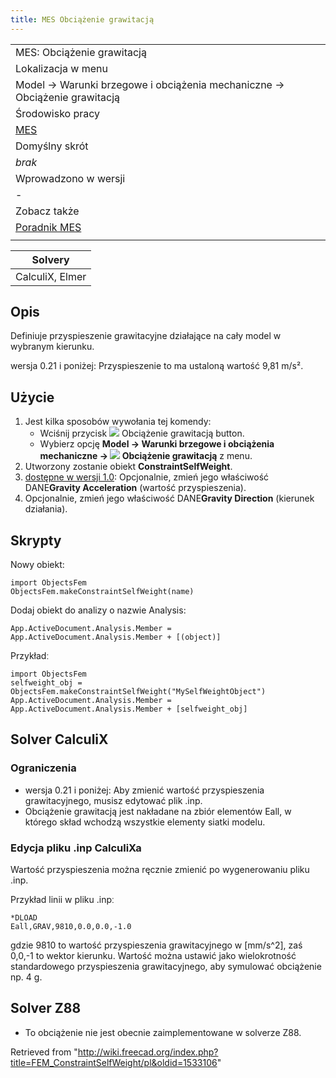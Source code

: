 ```yaml
---
title: MES Obciążenie grawitacją
---
```


|                                                                           |
| ------------------------------------------------------------------------- |
| MES: Obciążenie grawitacją                                                |
| Lokalizacja w menu                                                        |
| Model → Warunki brzegowe i obciążenia mechaniczne → Obciążenie grawitacją |
| Środowisko pracy                                                          |
| [MES](/FEM_Workbench/pl "FEM Workbench/pl")                               |
| Domyślny skrót                                                            |
| _brak_                                                                    |
| Wprowadzono w wersji                                                      |
| -                                                                         |
| Zobacz także                                                              |
| [Poradnik MES](/FEM_tutorial/pl "FEM tutorial/pl")                        |
|                                                                           |

| Solvery         |
| --------------- |
| CalculiX, Elmer |

## Opis

Definiuje przyspieszenie grawitacyjne działające na cały model w wybranym kierunku.

wersja 0.21 i poniżej: Przyspieszenie to ma ustaloną wartość 9,81 m/s².

## Użycie

1. Jest kilka sposobów wywołania tej komendy:
   - Wciśnij przycisk ![](/images/FEM_ConstraintSelfWeight.svg) Obciążenie grawitacją button.
   - Wybierz opcję **Model → Warunki brzegowe i obciążenia mechaniczne → ![](/images/FEM_ConstraintSelfWeight.svg) Obciążenie grawitacją** z menu.
2. Utworzony zostanie obiekt **ConstraintSelfWeight**.
3. [dostępne w wersji 1.0](/Release_notes_1.0/pl "Release notes 1.0/pl"): Opcjonalnie, zmień jego właściwość DANE**Gravity Acceleration** (wartość przyspieszenia).
4. Opcjonalnie, zmień jego właściwość DANE**Gravity Direction** (kierunek działania).

## Skrypty

Nowy obiekt:

```
import ObjectsFem
ObjectsFem.makeConstraintSelfWeight(name)

```

Dodaj obiekt do analizy o nazwie Analysis:

```
App.ActiveDocument.Analysis.Member = App.ActiveDocument.Analysis.Member + [(object)]

```

Przykładː

```
import ObjectsFem
selfweight_obj = ObjectsFem.makeConstraintSelfWeight("MySelfWeightObject")
App.ActiveDocument.Analysis.Member = App.ActiveDocument.Analysis.Member + [selfweight_obj]

```

## Solver CalculiX

### Ograniczenia

- wersja 0.21 i poniżej: Aby zmienić wartość przyspieszenia grawitacyjnego, musisz edytować plik .inp.
- Obciążenie grawitacją jest nakładane na zbiór elementów Eall, w którego skład wchodzą wszystkie elementy siatki modelu.

### Edycja pliku .inp CalculiXa

Wartość przyspieszenia można ręcznie zmienić po wygenerowaniu pliku .inp.

Przykład linii w pliku .inpː

```
*DLOAD
Eall,GRAV,9810,0.0,0.0,-1.0

```

gdzie 9810 to wartość przyspieszenia grawitacyjnego w [mm/s^2], zaś 0,0,-1 to wektor kierunku. Wartość można ustawić jako wielokrotność standardowego przyspieszenia grawitacyjnego, aby symulować obciążenie np. 4 g.

## Solver Z88

- To obciążenie nie jest obecnie zaimplementowane w solverze Z88.

Retrieved from "<http://wiki.freecad.org/index.php?title=FEM_ConstraintSelfWeight/pl&oldid=1533106>"
